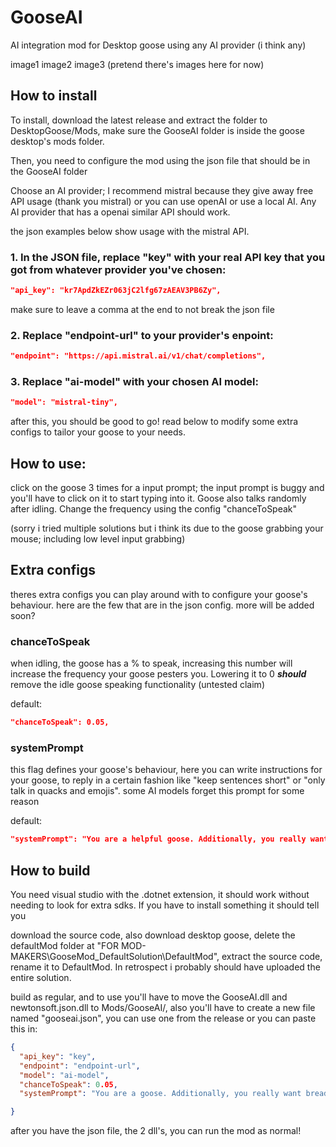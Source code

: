 # GooseAI
AI integration mod for Desktop goose using any AI provider (i think any)

image1
image2
image3
(pretend there's images here for now)

## How to install
To install, download the latest release and extract the folder to DesktopGoose/Mods, make sure the GooseAI folder is inside the goose desktop's mods folder.

Then, you need to configure the mod using the json file that should be in the GooseAI folder

Choose an AI provider; I recommend mistral because they give away free API usage (thank you mistral) or you can use openAI or use a local AI. Any AI provider that has a openai similar API should work.

the json examples below show usage with the mistral API.
### 1. In the JSON file, replace "key" with your real API key that you got from whatever provider you've chosen:
```json
"api_key": "kr7ApdZkEZr063jC2lfg67zAEAV3PB6Zy",
```
make sure to leave a comma at the end to not break the json file

### 2. Replace "endpoint-url" to your provider's enpoint:
```json
"endpoint": "https://api.mistral.ai/v1/chat/completions",
```
### 3. Replace "ai-model" with your chosen AI model:
```json
"model": "mistral-tiny",
```

after this, you should be good to go! read below to modify some extra configs to tailor your goose to your needs.

## How to use:

click on the goose 3 times for a input prompt; the input prompt is buggy and you'll have to click on it to start typing into it. Goose also talks randomly after idling. Change the frequency using the config "chanceToSpeak"

(sorry i tried multiple solutions but i think its due to the goose grabbing your mouse; including low level input grabbing)

## Extra configs
theres extra configs you can play around with to configure your goose's behaviour. here are the few that are in the json config. more will be added soon?

### chanceToSpeak
when idling, the goose has a % to speak, increasing this number will increase the frequency your goose pesters you. Lowering it to 0 ***should*** remove the idle goose speaking functionality (untested claim)

default:
```json
"chanceToSpeak": 0.05,
```
### systemPrompt
this flag defines your goose's behaviour, here you can write instructions for your goose, to reply in a certain fashion like "keep sentences short" or "only talk in quacks and emojis". some AI models forget this prompt for some reason

default:
```json
"systemPrompt": "You are a helpful goose. Additionally, you really want bread."
```

## How to build
You need visual studio with the .dotnet extension, it should work without needing to look for extra sdks. If you have to install something it should tell you

download the source code, also download desktop goose, delete the defaultMod folder at "FOR MOD-MAKERS\GooseMod_DefaultSolution\DefaultMod", extract the source code, rename it to DefaultMod. In retrospect i probably should have uploaded the entire solution.

build as regular, and to use you'll have to move the GooseAI.dll and newtonsoft.json.dll to Mods/GooseAI/, also you'll have to create a new file named "gooseai.json", you can use one from the release or you can paste this in:
```json
{
  "api_key": "key",
  "endpoint": "endpoint-url",
  "model": "ai-model",
  "chanceToSpeak": 0.05,
  "systemPrompt": "You are a goose. Additionally, you really want bread.",

}
```
after you have the json file, the 2 dll's, you can run the mod as normal!
